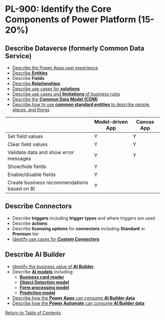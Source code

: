 # PL-900: Identify the Core Components of Power Platform (15-20%)

## Describe **Dataverse** (formerly **Common Data Service**)
- [Describe the Power Apps user experience](https://docs.microsoft.com/en-us/powerapps/maker/canvas-apps/data-platform-create-app-scratch)
- [Describe **Entities**](https://docs.microsoft.com/en-us/learn/modules/introduction-common-data-service/3-identify-entities-fields)
- Describe **Fields**
- [Describe **Relationships**](https://docs.microsoft.com/en-us/learn/modules/introduction-common-data-service/4-understand-relationships)
- [Describe use cases for **solutions**](https://docs.microsoft.com/en-us/powerapps/maker/data-platform/solutions-overview)
- [Describe use cases and **limitations** of business rules](https://docs.microsoft.com/en-us/powerapps/maker/data-platform/processes)
- [Describe the **Common Data Model (CDM)**](https://docs.microsoft.com/en-us/common-data-model/use)
- [Describe how to use **common standard entities** to describe people, places, and things](https://docs.microsoft.com/en-us/powerapps/maker/data-platform/create-edit-metadata)

| |Model-driven App|Canvas App|
|-|----------------|----------|
|Set field values| Y | Y |
|Clear field values| Y | Y |
|Validate data and show error messages| Y | Y |
|Show/hide fields | Y | |
|Enable/disable fields | Y | |
|Create business recommendations based on BI | Y | |


## Describe Connectors
- Describe **triggers** including **trigger types** and where triggers are used
- Describe **actions**
- Describe **licensing options** for **connectors** including **Standard** or **Premium** tier
- [Identify use cases for **Custom Connectors**](https://docs.microsoft.com/en-us/learn/modules/introduction-power-platform/3-data-connectors)

## Describe AI Builder
- [Identify the business value of **AI Builder**](https://docs.microsoft.com/en-us/ai-builder/overview)
- Describe [**AI models**](https://docs.microsoft.com/en-us/ai-builder/model-types) including:
    - [**Business card reader**](https://docs.microsoft.com/en-us/ai-builder/prebuilt-business-card)
    - [**Object Detection model**](https://docs.microsoft.com/en-us/ai-builder/object-detection-overview)
    - [**Form processing model**](https://docs.microsoft.com/en-us/ai-builder/form-processing-model-overview)
    - [**Prediction model**](https://docs.microsoft.com/en-us/ai-builder/prediction-overview)
- [Describe how the **Power Apps** can consume **AI Builder data**](https://docs.microsoft.com/en-us/ai-builder/use-in-powerapps-overview)
- [Describe how the **Power Automate** can consume **AI Builder data**](https://docs.microsoft.com/en-us/ai-builder/use-in-flow-overview)

[Return to Table of Contents](README.md)